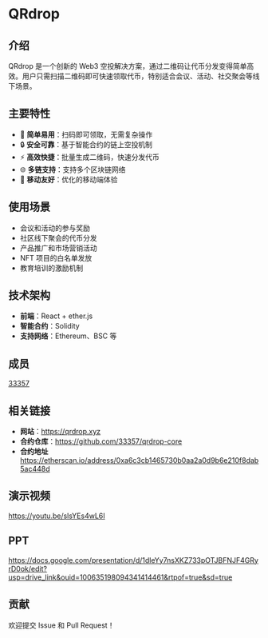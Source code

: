 # QRdrop

## 介绍
QRdrop 是一个创新的 Web3 空投解决方案，通过二维码让代币分发变得简单高效。用户只需扫描二维码即可快速领取代币，特别适合会议、活动、社交聚会等线下场景。

## 主要特性

- 🎯 **简单易用**：扫码即可领取，无需复杂操作
- 🔒 **安全可靠**：基于智能合约的链上空投机制
- ⚡ **高效快捷**：批量生成二维码，快速分发代币
- 🌐 **多链支持**：支持多个区块链网络
- 📱 **移动友好**：优化的移动端体验

## 使用场景

- 会议和活动的参与奖励
- 社区线下聚会的代币分发
- 产品推广和市场营销活动
- NFT 项目的白名单发放
- 教育培训的激励机制

## 技术架构

- **前端**：React + ether.js
- **智能合约**：Solidity
- **支持网络**：Ethereum、BSC 等

## 成员

[33357](https://github.com/33357)

## 相关链接

- **网站**：https://qrdrop.xyz
- **合约仓库**：https://github.com/33357/qrdrop-core
- **合约地址** https://etherscan.io/address/0xa6c3cb1465730b0aa2a0d9b6e210f8dab5ac448d

## 演示视频

https://youtu.be/slsYEs4wL6I

## PPT

https://docs.google.com/presentation/d/1dleYy7nsXKZ733pOTJBFNJF4GRyrD0ok/edit?usp=drive_link&ouid=100635198094341414461&rtpof=true&sd=true

## 贡献

欢迎提交 Issue 和 Pull Request！